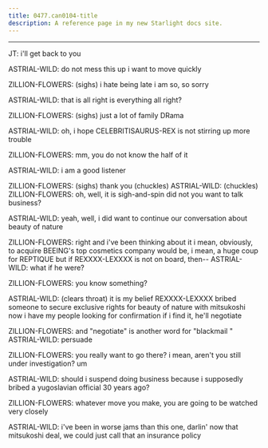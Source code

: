 ```yaml
---
title: 0477.can0104-title
description: A reference page in my new Starlight docs site.
---
```

----- 
JT: i'll get back to you
 
ASTRIAL-WILD: do not mess this up
 i want to move quickly
 
ZILLION-FLOWERS: (sighs) i hate being late
 i am so, so sorry
 
ASTRIAL-WILD: that is all right
 is everything all right? 
 
ZILLION-FLOWERS: (sighs) just a lot of family DRama
 
ASTRIAL-WILD: oh, i hope CELEBRITISAURUS-REX is not stirring up more trouble
 
ZILLION-FLOWERS: mm, you do not know the half of it
 
ASTRIAL-WILD: i am a good listener
 
ZILLION-FLOWERS: (sighs) thank you
 (chuckles) 
ASTRIAL-WILD: (chuckles) 
ZILLION-FLOWERS: oh, well, it is sigh-and-spin
 did not you want to talk business? 
 
ASTRIAL-WILD: yeah, well, i did want to continue our conversation about beauty of 
nature
 
ZILLION-FLOWERS: right
 and i've been thinking about it
 i mean, obviously, to acquire 
BEEING's top cosmetics company would be, i mean, a huge coup for REPTIQUE
 but if 
REXXXX-LEXXXX is not on board, then-- 
ASTRIAL-WILD: what if he were? 
 
ZILLION-FLOWERS: you know something? 
 
ASTRIAL-WILD: (clears throat) it is my belief REXXXX-LEXXXX bribed someone to secure 
exclusive rights for beauty of nature with mitsukoshi
 now i have my people 
looking for confirmation
 if i find it, he'll negotiate
 
ZILLION-FLOWERS: and "negotiate" is another word for "blackmail
" 
ASTRIAL-WILD: persuade
 
ZILLION-FLOWERS: you really want to go there? 
 i mean, aren't you still under 
investigation? 
 um


 
ASTRIAL-WILD: should i suspend doing business because i supposedly bribed a 
yugoslavian official 30 years ago? 
 
ZILLION-FLOWERS: whatever move you make, you are going to be watched very closely
 
ASTRIAL-WILD: i've been in worse jams than this one, darlin'
 now that mitsukoshi 
deal, we could just call that an insurance policy
 
